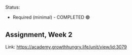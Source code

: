 Status: 
- Required (minimal) - COMPLETED 🟢

Assignment, Week 2
----------------------------------------
Link: https://academy.growthhungry.life/unit/view/id:3079